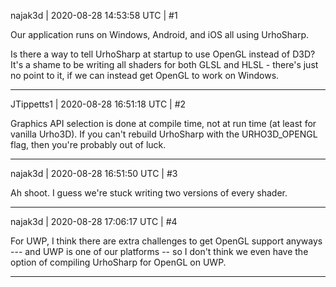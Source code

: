 najak3d | 2020-08-28 14:53:58 UTC | #1

Our application runs on Windows, Android, and iOS all using UrhoSharp.

Is there a way to tell UrhoSharp at startup to use OpenGL instead of D3D?   It's a shame to be writing all shaders for both GLSL and HLSL - there's just no point to it, if we can instead get OpenGL to work on Windows.

-------------------------

JTippetts1 | 2020-08-28 16:51:18 UTC | #2

Graphics API selection is done at compile time, not at run time (at least for vanilla Urho3D). If you can't rebuild UrhoSharp with the URHO3D_OPENGL flag, then you're probably out of luck.

-------------------------

najak3d | 2020-08-28 16:51:50 UTC | #3

Ah shoot.  I guess we're stuck writing two versions of every shader.

-------------------------

najak3d | 2020-08-28 17:06:17 UTC | #4

For UWP, I think there are extra challenges to get OpenGL support anyways --- and UWP is one of our platforms -- so I don't think we even have the option of compiling UrhoSharp for OpenGL on UWP.

-------------------------

